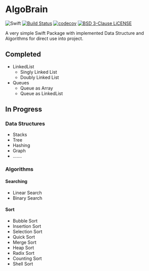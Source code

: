# AlgoBrain

![Swift](https://github.com/JMatharu/AlgoBrain/workflows/Swift/badge.svg?branch=master)
[![Build Status](https://travis-ci.org/JMatharu/AlgoBrain.svg?branch=master)](https://travis-ci.org/JMatharu/AlgoBrain)
[![codecov](https://codecov.io/gh/JMatharu/AlgoBrain/branch/master/graph/badge.svg)](https://codecov.io/gh/JMatharu/AlgoBrain)
[![BSD 3-Clause LiCENSE](https://img.shields.io/badge/license-BSD3-brightgreen.svg)](LICENSE)

A very simple Swift Package with implemented Data Structure and Algorithms for direct use into project.

## Completed
- LinkedList
    - Singly Linked List
    - Doubly Linked List
- Queues
    - Queue as Array
    - Queue as LinkedList

## In Progress
### Data Structures
- Stacks
- Tree
- Hashing
- Graph
- .......

### Algorithms
#### Searching 
- Linear Search
- Binary Search

#### Sort
- Bubble Sort
- Insertion Sort
- Selection Sort
- Quick Sort
- Merge Sort
- Heap Sort
- Radix Sort
- Counting Sort
- Shell Sort

